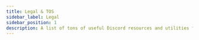 ```yaml
---
title: Legal & TOS
sidebar_label: Legal
sidebar_position: 1
description: A list of tons of useful Discord resources and utilities for all types of users, from beginners to power users.
---
```

